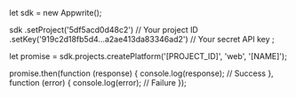 let sdk = new Appwrite();

sdk
    .setProject('5df5acd0d48c2') // Your project ID
    .setKey('919c2d18fb5d4...a2ae413da83346ad2') // Your secret API key
;

let promise = sdk.projects.createPlatform('[PROJECT_ID]', 'web', '[NAME]');

promise.then(function (response) {
    console.log(response); // Success
}, function (error) {
    console.log(error); // Failure
});